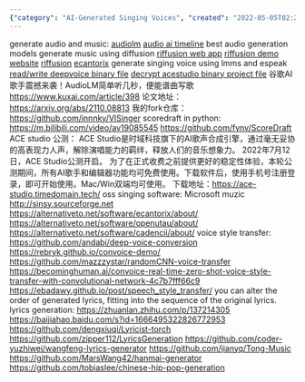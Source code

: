 ```yaml
---
{"category": "AI-Generated Singing Voices", "created": "2022-05-05T02:28:59.000Z", "date": "2022-05-05 02:28:59", "description": "AI tools like AudioLM, Riffusion, Deepvoice, Acestudio, and LMMS are revolutionizing audio and music generation by creating realistic audio, music, and singing voices. ACE Studio recently entered its public test phase on July 12th, offering a high-quality AI-generated singing voice platform.", "modified": "2023-02-05T01:57:00.347Z", "tags": ["lyric generation", "music generation", "singing", "voice changer"], "title": "Singing Voice Generation and more"}
---
```

generate audio and music: [audiolm](https://github.com/lucidrains/audiolm-pytorch)
[audio ai timeline](https://github.com/archinetai/audio-ai-timeline) best audio generation models
generate music using diffusion
[riffusion web app](https://github.com/hmartiro/riffusion-app)
[riffusion demo website](http://riffusion.com/)
[riffusion](https://github.com/hmartiro/riffusion-inference)
[ecantorix](https://github.com/divVerent/ecantorix) generate singing voice using lmms and espeak
[read/write deepvoice binary file](https://github.com/oxygen-dioxide/dvfile)
[decrypt acestudio binary project file](https://github.com/SoulMelody/acep_decrypt)
谷歌AI歌手震撼来袭！AudioLM简单听几秒，便能谱曲写歌 https://www.kuxai.com/article/398
论文地址：https://arxiv.org/abs/2110.08813
我的fork仓库：https://github.com/innnky/VISinger
scoredraft in python:
https://m.bilibili.com/video/av19085545
https://github.com/fynv/ScoreDraft
ACE studio 公测：
ACE Studio是时域科技旗下的AI歌声合成引擎，通过毫无妥协的高表现力人声，解除演唱能力的羁绊，释放人们的音乐想象力。
2022年7月12日，ACE Studio公测开启。
为了在正式收费之前提供更好的稳定性体验，本轮公测期间，所有AI歌手和编辑器功能均可免费使用。下载软件后，使用手机号注册登录，即可开始使用。Mac/Win双端均可使用。
下载地址：https://ace-studio.timedomain.tech/
oss singing software:
Microsoft muzic
http://sinsy.sourceforge.net
https://alternativeto.net/software/ecantorix/about/
https://alternativeto.net/software/openutau/about/
https://alternativeto.net/software/cadencii/about/
voice style transfer:
https://github.com/andabi/deep-voice-conversion
https://rebryk.github.io/convoice-demo/
https://github.com/mazzzystar/randomCNN-voice-transfer
https://becominghuman.ai/convoice-real-time-zero-shot-voice-style-transfer-with-convolutional-network-4c7b7fff66c9
https://ebadawy.github.io/post/speech_style_transfer/
you can alter the order of generated lyrics, fitting into the sequence of the original lyrics.
lyrics generation:
https://zhuanlan.zhihu.com/p/137214305
https://baijiahao.baidu.com/s?id=1666495322826772953
https://github.com/dengxiuqi/Lyricist-torch
https://github.com/zipper112/LyricsGeneration
https://github.com/coder-yuzhiwei/wangfeng-lyrics-generator
https://github.com/jianyq/Tong-Music
https://github.com/MarsWang42/hanmai-generator
https://github.com/tobiaslee/chinese-hip-pop-generation